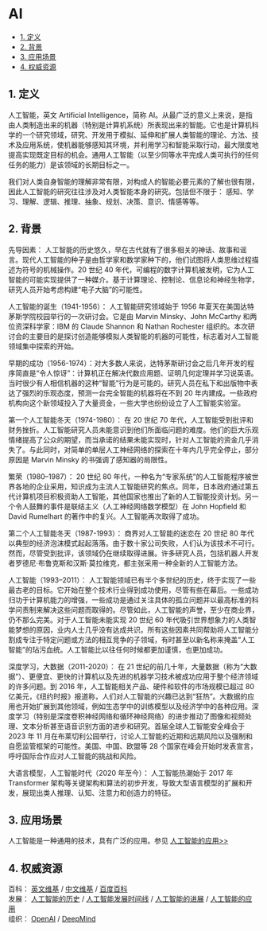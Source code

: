 # AI<!-- omit in toc -->

- [1. 定义](#1-定义)
- [2. 背景](#2-背景)
- [3. 应用场景](#3-应用场景)
- [4. 权威资源](#4-权威资源)

## 1. 定义

人工智能，英文 Artificial Intelligence，简称 AI。从最广泛的意义上来说，是指由人类制造出来的机器（特别是计算机系统）所表现出来的智能。它也是计算机科学的一个研究领域，研究、开发用于模拟、延伸和扩展人类智能的理论、方法、技术及应用系统，使机器能够感知其环境，并利用学习和智能采取行动，最大限度地提高实现既定目标的机会。通用人工智能（以至少同等水平完成人类可执行的任何任务的能力）是该领域的长期目标之一。

我们对人类自身智能的理解非常有限，对构成人的智能必要元素的了解也很有限，因此人工智能的研究往往涉及对人类智能本身的研究。包括但不限于： 感知、学习、理解、逻辑、推理、抽象、规划、决策、意识、情感等等。

## 2. 背景

先导因素： 人工智能的历史悠久，早在古代就有了很多相关的神话、故事和谣言。现代人工智能的种子是由哲学家和数学家种下的，他们试图将人类思维过程描述为符号的机械操作。20 世纪 40 年代，可编程的数字计算机被发明，它为人工智能的可能实现提供了一种媒介。基于计算理论、控制论、信息论和神经生物学，研究人员开始考虑构建“电子大脑”的可能性。

人工智能的诞生（1941-1956）： 人工智能研究领域始于 1956 年夏天在美国达特茅斯学院校园举行的一次研讨会。它是由 Marvin Minsky、John McCarthy 和两位资深科学家：IBM 的 Claude Shannon 和 Nathan Rochester 组织的。本次研讨会的主要目的是探讨创造能够模拟人类智能的机器的可能性，标志着对人工智能领域集中探索的开始。

早期的成功（1956-1974）：对大多数人来说，达特茅斯研讨会之后几年开发的程序简直是“令人惊讶”：计算机正在解决代数应用题、证明几何定理并学习说英语。当时很少有人相信机器的这种“智能”行为是可能的。研究人员在私下和出版物中表达了强烈的乐观态度，预测一台完全智能的机器将在不到 20 年内建成。一些政府机构向这个新领域投入了大量资金，一些大学也纷纷设立了人工智能实验室。

第一个人工智能冬天（1974-1980）： 在 20 世纪 70 年代，人工智能受到批评和财务挫折。人工智能研究人员未能意识到他们所面临问题的难度。他们的巨大乐观情绪提高了公众的期望，而当承诺的结果未能实现时，针对人工智能的资金几乎消失了。与此同时，对简单的单层人工神经网络的探索在十年内几乎完全停止，部分原因是 Marvin Minsky 的书强调了感知器的局限性。

繁荣（1980–1987）： 20 世纪 80 年代，一种名为“专家系统”的人工智能程序被世界各地的企业采用，知识成为主流人工智能研究的焦点。同年，日本政府通过第五代计算机项目积极资助人工智能，其他国家也推出了新的人工智能投资计划。另一个令人鼓舞的事件是联结主义（人工神经网络数学模型）在 John Hopfield 和 David Rumelhart 的著作中的复兴。人工智能再次取得了成功。

第二个人工智能冬天（1987-1993）： 商界对人工智能的迷恋在 20 世纪 80 年代以典型的经济泡沫模式起起落落。由于数十家公司失败，人们认为该技术不可行。然而，尽管受到批评，该领域仍在继续取得进展。许多研究人员，包括机器人开发者罗德尼·布鲁克斯和汉斯·莫拉维克，都主张采用一种全新的人工智能方法。

人工智能（1993–2011）： 人工智能领域已有半个多世纪的历史，终于实现了一些最古老的目标。它开始在整个技术行业得到成功使用，尽管有些在幕后。一些成功归功于计算机能力的增强，一些成功是通过关注具体的孤立问题并以最高标准的科学问责制来解决这些问题而取得的。尽管如此，人工智能的声誉，至少在商业界，仍不那么完美。对于人工智能未能实现 20 世纪 60 年代吸引世界想象力的人类智能梦想的原因，业内人士几乎没有达成共识。所有这些因素共同帮助将人工智能分割成专注于特定问题或方法的相互竞争的子领域，有时甚至以新名称来掩盖“人工智能”的玷污血统。人工智能比以往任何时候都更加谨慎，也更加成功。

深度学习，大数据（2011-2020）： 在 21 世纪的前几十年，大量数据（称为“大数据”）、更便宜、更快的计算机以及先进的机器学习技术被成功应用于整个经济领域的许多问题。到 2016 年，人工智能相关产品、硬件和软件的市场规模已超过 80 亿美元，《纽约时报》报道称，人们对人工智能的兴趣已达到“狂热”。大数据的应用也开始扩展到其他领域，例如生态学中的训练模型以及经济学中的各种应用。深度学习（特别是深度卷积神经网络和循环神经网络）的进步推动了图像和视频处理、文本分析甚至语音识别方面的进步和研究。首届全球人工智能安全峰会于 2023 年 11 月在布莱切利公园举行，讨论人工智能的近期和远期风险以及强制和自愿监管框架的可能性。美国、中国、欧盟等 28 个国家在峰会开始时发表宣言，呼吁国际合作应对人工智能的挑战和风险。

大语言模型，人工智能时代（2020 年至今）： 人工智能热潮始于 2017 年 Transformer 架构等关键架构和算法的初步开发，导致大型语言模型的扩展和开发，展现出类人推理、认知、注意力和创造力的特征。

## 3. 应用场景

人工智能是一种通用的技术，具有广泛的应用。参见 [人工智能的应用>>](https://en.wikipedia.org/wiki/Applications_of_artificial_intelligence)

## 4. 权威资源

百科： [英文维基](https://en.wikipedia.org/wiki/Artificial_intelligence) / [中文维基](https://zh.wikipedia.org/wiki/人工智能) / [百度百科](https://baike.baidu.com/item/人工智能/9180)  
发展： [人工智能的历史](https://en.wikipedia.org/wiki/History_of_artificial_intelligence) / [人工智能发展时间线](https://en.wikipedia.org/wiki/Timeline_of_artificial_intelligence) / [人工智能的进展](https://en.wikipedia.org/wiki/Progress_in_artificial_intelligence) / [人工智能的应用](https://en.wikipedia.org/wiki/Applications_of_artificial_intelligence)  
组织： [OpenAI](https://openai.com) / [DeepMind](https://deepmind.google)
